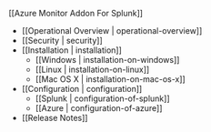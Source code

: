 [[Azure Monitor Addon For Splunk]]
* [[Operational Overview | operational-overview]]
* [[Security | security]]
* [[Installation | installation]]
  * [[Windows | installation-on-windows]]
  * [[Linux | installation-on-linux]]
  * [[Mac OS X | installation-on-mac-os-x]]
* [[Configuration | configuration]]
  * [[Splunk | configuration-of-splunk]]
  * [[Azure | configuration-of-azure]]
* [[Release Notes]]
